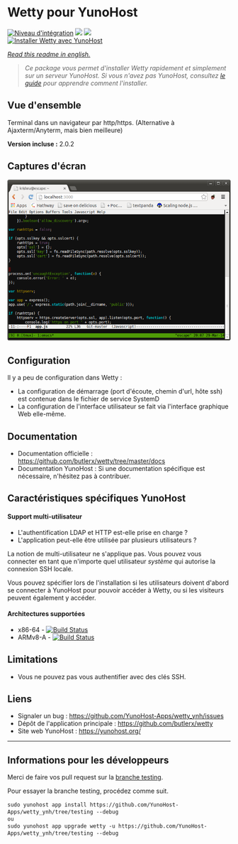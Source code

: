 # Wetty pour YunoHost

[![Niveau d'intégration](https://dash.yunohost.org/integration/wetty.svg)](https://dash.yunohost.org/appci/app/wetty) ![](https://ci-apps.yunohost.org/ci/badges/wetty.status.svg) ![](https://ci-apps.yunohost.org/ci/badges/wetty.maintain.svg)  
[![Installer Wetty avec YunoHost](https://install-app.yunohost.org/install-with-yunohost.png)](https://install-app.yunohost.org/?app=wetty)

*[Read this readme in english.](./README.md)*

> *Ce package vous permet d'installer Wetty rapidement et simplement sur un serveur YunoHost.
Si vous n'avez pas YunoHost, consultez [le guide](https://yunohost.org/#/install) pour apprendre comment l'installer.*

## Vue d'ensemble
Terminal dans un navigateur par http/https. (Alternative à Ajaxterm/Anyterm, mais bien meilleure)

**Version incluse :** 2.0.2

## Captures d'écran

![](https://raw.githubusercontent.com/butlerx/wetty/v2.0.2/docs/terminal.png)

## Configuration

Il y a peu de configuration dans Wetty :
* La configuration de démarrage (port d'écoute, chemin d'url, hôte ssh) est contenue dans le fichier de service SystemD
* La configuration de l'interface utilisateur se fait via l'interface graphique Web elle-même.

## Documentation

 * Documentation officielle : https://github.com/butlerx/wetty/tree/master/docs
 * Documentation YunoHost : Si une documentation spécifique est nécessaire, n'hésitez pas à contribuer.

## Caractéristiques spécifiques YunoHost

#### Support multi-utilisateur

* L'authentification LDAP et HTTP est-elle prise en charge ?
* L'application peut-elle être utilisée par plusieurs utilisateurs ? 

La notion de multi-utilisateur ne s'applique pas. Vous pouvez vous connecter en tant que n'importe quel utilisateur *système* qui autorise la connexion SSH locale.

Vous pouvez spécifier lors de l'installation si les utilisateurs doivent d'abord se connecter à YunoHost pour pouvoir accéder à Wetty, ou si les visiteurs peuvent également y accéder.

#### Architectures supportées

* x86-64 - [![Build Status](https://ci-apps.yunohost.org/ci/logs/wetty%20%28Apps%29.svg)](https://ci-apps.yunohost.org/ci/apps/wetty/)
* ARMv8-A - [![Build Status](https://ci-apps-arm.yunohost.org/ci/logs/wetty%20%28Apps%29.svg)](https://ci-apps-arm.yunohost.org/ci/apps/wetty/)

## Limitations

* Vous ne pouvez pas vous authentifier avec des clés SSH.

## Liens

 * Signaler un bug : https://github.com/YunoHost-Apps/wetty_ynh/issues
 * Dépôt de l'application principale : https://github.com/butlerx/wetty
 * Site web YunoHost : https://yunohost.org/

---

## Informations pour les développeurs

Merci de faire vos pull request sur la [branche testing](https://github.com/YunoHost-Apps/wetty_ynh/tree/testing).

Pour essayer la branche testing, procédez comme suit.
```
sudo yunohost app install https://github.com/YunoHost-Apps/wetty_ynh/tree/testing --debug
ou
sudo yunohost app upgrade wetty -u https://github.com/YunoHost-Apps/wetty_ynh/tree/testing --debug
```
